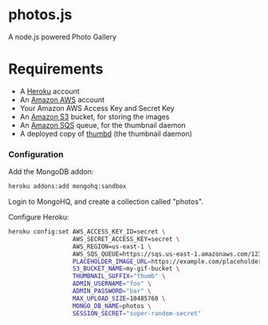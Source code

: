 photos.js
=========

A node.js powered Photo Gallery

Requirements
============

* A [Heroku](https://www.heroku.com/) account
* An [Amazon AWS](http://aws.amazon.com/) account
* Your Amazon AWS Access Key and Secret Key
* An [Amazon S3](http://aws.amazon.com/s3/) bucket, for storing the images
* An [Amazon SQS](http://aws.amazon.com/sqs/) queue, for the thumbnail daemon
* A deployed copy of [thumbd](https://github.com/bcoe/thumbd) (the thumbnail daemon)

### Configuration
Add the MongoDB addon:

```bash
heroku addons:add mongohq:sandbox
```

Login to MongoHQ, and create a collection called "photos".

Configure Heroku:

```bash
heroku config:set AWS_ACCESS_KEY_ID=secret \
                  AWS_SECRET_ACCESS_KEY=secret \
                  AWS_REGION=us-east-1 \
                  AWS_SQS_QUEUE=https://sqs.us-east-1.amazonaws.com/12345/abcdef
                  PLACEHOLDER_IMAGE_URL=https://example.com/placeholder.png \
                  S3_BUCKET_NAME=my-gif-bucket \
                  THUMBNAIL_SUFFIX="thumb" \
                  ADMIN_USERNAME="foo" \
                  ADMIN_PASSWORD="bar" \
                  MAX_UPLOAD_SIZE=10485760 \
                  MONGO_DB_NAME=photos \
                  SESSION_SECRET="super-random-secret"
```

